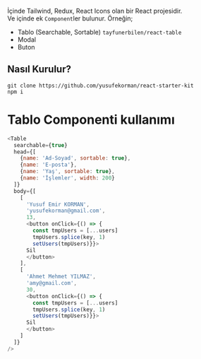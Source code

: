İçinde Tailwind, Redux, React Icons olan bir React projesidir.  
Ve içinde ek `Component`ler bulunur. Örneğin;

- Tablo (Searchable, Sortable) `tayfunerbilen/react-table`
- Modal
- Buton

## Nasıl Kurulur?

```
git clone https://github.com/yusufekorman/react-starter-kit
npm i
```

# Tablo Componenti kullanımı

```javascript
<Table
  searchable={true}
  head={[
    {name: 'Ad-Soyad', sortable: true},
    {name: 'E-posta'},
    {name: 'Yaş', sortable: true},
    {name: 'İşlemler', width: 200}
  ]}
  body={[
    [
      'Yusuf Emir KORMAN',
      'yusufekorman@gmail.com',
      13,
      <button onClick={() => {
        const tmpUsers = [...users]
		tmpUsers.splice(key, 1)
		setUsers(tmpUsers)}}>
      Sil
      </button>
	],
	[
      'Ahmet Mehmet YILMAZ',
      'amy@gmail.com',
      30,
      <button onClick={() => {
        const tmpUsers = [...users]
		tmpUsers.splice(key, 1)
		setUsers(tmpUsers)}}>
      Sil
      </button>
	]
  ]}
/>
```
